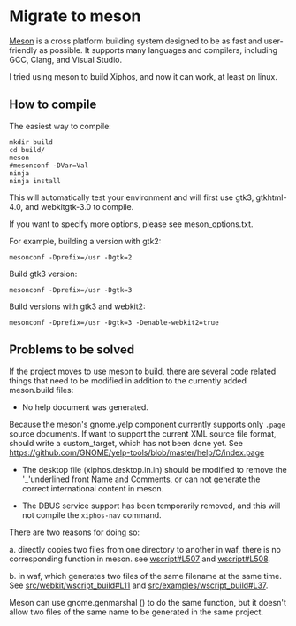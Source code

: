 # Migrate to meson

[Meson](http://mesonbuild.com/index.html) is a cross platform building system designed to be as fast and user-friendly as possible. It supports many languages and compilers, including GCC, Clang, and Visual Studio.

I tried using meson to build Xiphos, and now it can work, at least on linux.

## How to compile

The easiest way to compile:

```
mkdir build
cd build/
meson
#mesonconf -DVar=Val
ninja
ninja install
```

This will automatically test your environment and will first use gtk3, gtkhtml-4.0, and webkitgtk-3.0 to compile.

If you want to specify more options, please see meson_options.txt.

For example, building a version with gtk2:

```
mesonconf -Dprefix=/usr -Dgtk=2
```

Build gtk3 version:

```
mesonconf -Dprefix=/usr -Dgtk=3
```

Build versions with gtk3 and webkit2:

```
mesonconf -Dprefix=/usr -Dgtk=3 -Denable-webkit2=true
```

## Problems to be solved

If the project moves to use meson to build, there are several code related things that need to be modified in addition to the currently added meson.build files:

* No help document was generated.

Because the meson's gnome.yelp component currently supports only `.page` source documents. If want to support the current XML source file format, should write a custom_target, which has not been done yet. See https://github.com/GNOME/yelp-tools/blob/master/help/C/index.page

* The desktop file (xiphos.desktop.in.in) should be modified to remove the '_'underlined front Name and Comments, or can not generate the correct international content in meson.

* The DBUS service support has been temporarily removed, and this will not compile the `xiphos-nav` command.

There are two reasons for doing so:

a. directly copies two files from one directory to another in waf, there is no corresponding function in meson. see [wscript#L507](
https://github.com/crosswire/xiphos/blob/master/wscript#L507) and [wscript#L508](https://github.com/crosswire/xiphos/blob/master/wscript#L508).

b. in waf, which generates two files of the same filename at the same time. See [src/webkit/wscript_build#L11](https://github.com/crosswire/xiphos/blob/master/src/webkit/wscript_build#L11) and [src/examples/wscript_build#L37](https://github.com/crosswire/xiphos/blob/master/src/examples/wscript_build#L37).

Meson can use gnome.genmarshal () to do the same function, but it doesn't allow two files of the same name to be generated in the same project.
